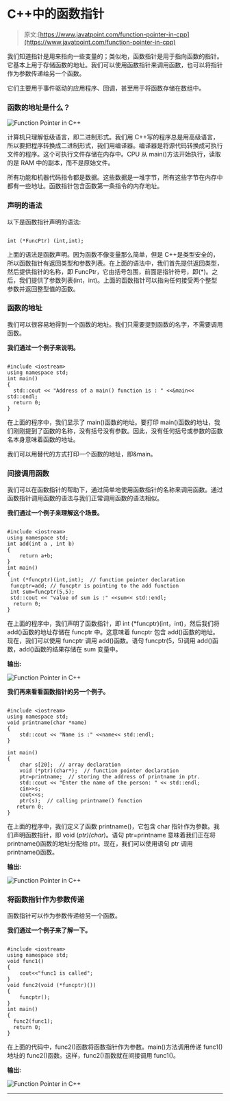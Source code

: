 # C++中的函数指针

> 原文:[https://www.javatpoint.com/function-pointer-in-cpp](https://www.javatpoint.com/function-pointer-in-cpp)

我们知道指针是用来指向一些变量的；类似地，函数指针是用于指向函数的指针。它基本上用于存储函数的地址。我们可以使用函数指针来调用函数，也可以将指针作为参数传递给另一个函数。

它们主要用于事件驱动的应用程序、回调，甚至用于将函数存储在数组中。

### 函数的地址是什么？

![Function Pointer in C++](../Images/787bb9d543af3125d7a1aae8c02b54d5.png)

计算机只理解低级语言，即二进制形式。我们用 C++写的程序总是用高级语言，所以要把程序转换成二进制形式，我们用编译器。编译器是将源代码转换成可执行文件的程序。这个可执行文件存储在内存中。CPU 从 main()方法开始执行，读取的是 RAM 中的副本，而不是原始文件。

所有功能和机器代码指令都是数据。这些数据是一堆字节，所有这些字节在内存中都有一些地址。函数指针包含函数第一条指令的内存地址。

### 声明的语法

以下是函数指针声明的语法:

```

int (*FuncPtr) (int,int);

```

上面的语法是函数声明。因为函数不像变量那么简单，但是 C++是类型安全的，所以函数指针有返回类型和参数列表。在上面的语法中，我们首先提供返回类型，然后提供指针的名称，即 FuncPtr，它由括号包围，前面是指针符号，即(*)。之后，我们提供了参数列表(int，int)。上面的函数指针可以指向任何接受两个整型参数并返回整型值的函数。

### 函数的地址

我们可以很容易地得到一个函数的地址。我们只需要提到函数的名字，不需要调用函数。

**我们通过一个例子来说明。**

```

#include <iostream>
using namespace std;
int main()
{
  std::cout << "Address of a main() function is : " <<&main<< std::endl;
  return 0;
}

```

在上面的程序中，我们显示了 main()函数的地址。要打印 main()函数的地址，我们刚刚提到了函数的名称，没有括号没有参数。因此，没有任何括号或参数的函数名本身意味着函数的地址。

我们可以用替代的方式打印一个函数的地址，即&main。

### 间接调用函数

我们可以在函数指针的帮助下，通过简单地使用函数指针的名称来调用函数。通过函数指针调用函数的语法与我们正常调用函数的语法相似。

**我们通过一个例子来理解这个场景。**

```

#include <iostream>
using namespace std;
int add(int a , int b)
{
    return a+b;
}
int main()
{
 int (*funcptr)(int,int);  // function pointer declaration
 funcptr=add; // funcptr is pointing to the add function
 int sum=funcptr(5,5);
 std::cout << "value of sum is :" <<sum<< std::endl;
  return 0;
}

```

在上面的程序中，我们声明了函数指针，即 int (*funcptr)(int，int)，然后我们将 add()函数的地址存储在 funcptr 中。这意味着 funcptr 包含 add()函数的地址。现在，我们可以使用 funcptr 调用 add()函数。语句 funcptr(5，5)调用 add()函数，add()函数的结果存储在 sum 变量中。

**输出:**

![Function Pointer in C++](../Images/3c70b14c861964281d72323c3ce28417.png)

**我们再来看看函数指针的另一个例子。**

```

#include <iostream>
using namespace std;
void printname(char *name)
{
    std::cout << "Name is :" <<name<< std::endl;
}

int main()
{
    char s[20];  // array declaration
    void (*ptr)(char*);  // function pointer declaration
    ptr=printname;  // storing the address of printname in ptr.
    std::cout << "Enter the name of the person: " << std::endl;
    cin>>s;
    cout<<s;
    ptr(s);  // calling printname() function
   return 0;
}

```

在上面的程序中，我们定义了函数 printname()，它包含 char 指针作为参数。我们声明函数指针，即 void (*ptr)(char*)。语句 ptr=printname 意味着我们正在将 printname()函数的地址分配给 ptr。现在，我们可以使用语句 ptr 调用 printname()函数。

**输出:**

![Function Pointer in C++](../Images/62f87fb3164f684353401309654e1b44.png)

### 将函数指针作为参数传递

函数指针可以作为参数传递给另一个函数。

**我们通过一个例子来了解一下。**

```

#include <iostream>
using namespace std;
void func1()
{
    cout<<"func1 is called";
}
void func2(void (*funcptr)())
{
    funcptr();
}
int main()
{
  func2(func1);
  return 0;
}

```

在上面的代码中，func2()函数将函数指针作为参数。main()方法调用传递 func1()地址的 func2()函数。这样，func2()函数就在间接调用 func1()。

**输出:**

![Function Pointer in C++](../Images/80661f18abdf6077831f8d9eef2041a9.png)

* * *